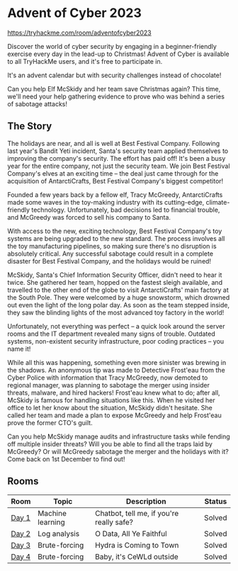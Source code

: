 # Advent of Cyber 2023
https://tryhackme.com/room/adventofcyber2023

Discover the world of cyber security by engaging in a beginner-friendly exercise every day in the lead-up to Christmas! Advent of Cyber is available to all TryHackMe users, and it's free to participate in.

It's an advent calendar but with security challenges instead of chocolate!

Can you help Elf McSkidy and her team save Christmas again? This time, we'll need your help gathering evidence to prove who was behind a series of sabotage attacks!

## The Story
The holidays are near, and all is well at Best Festival Company. Following last year's Bandit Yeti incident, Santa's security team applied themselves to improving the company's security. The effort has paid off! It's been a busy year for the entire company, not just the security team. We join Best Festival Company's elves at an exciting time – the deal just came through for the acquisition of AntarctiCrafts, Best Festival Company's biggest competitor!

Founded a few years back by a fellow elf, Tracy McGreedy, AntarctiCrafts made some waves in the toy-making industry with its cutting-edge, climate-friendly technology. Unfortunately, bad decisions led to financial trouble, and McGreedy was forced to sell his company to Santa.

With access to the new, exciting technology, Best Festival Company's toy systems are being upgraded to the new standard. The process involves all the toy manufacturing pipelines, so making sure there's no disruption is absolutely critical. Any successful sabotage could result in a complete disaster for Best Festival Company, and the holidays would be ruined!

McSkidy, Santa's Chief Information Security Officer, didn't need to hear it twice. She gathered her team, hopped on the fastest sleigh available, and travelled to the other end of the globe to visit AntarctiCrafts' main factory at the South Pole. They were welcomed by a huge snowstorm, which drowned out even the light of the long polar day. As soon as the team stepped inside, they saw the blinding lights of the most advanced toy factory in the world!

Unfortunately, not everything was perfect – a quick look around the server rooms and the IT department revealed many signs of trouble. Outdated systems, non-existent security infrastructure, poor coding practices – you name it!

While all this was happening, something even more sinister was brewing in the shadows. An anonymous tip was made to Detective Frost'eau from the Cyber Police with information that Tracy McGreedy, now demoted to regional manager, was planning to sabotage the merger using insider threats, malware, and hired hackers! Frost'eau knew what to do; after all, McSkidy is famous for handling situations like this. When he visited her office to let her know about the situation, McSkidy didn't hesitate. She called her team and made a plan to expose McGreedy and help Frost'eau prove the former CTO's guilt.

Can you help McSkidy manage audits and infrastructure tasks while fending off multiple insider threats? Will you be able to find all the traps laid by McGreedy? Or will McGreedy sabotage the merger and the holidays with it? Come back on 1st December to find out!

## Rooms
| Room                      | Topic            | Description                              | Status |
| ------------------------- | ---------------- | ---------------------------------------- | ------ |
| [Day 1](./Day_1/Day_1.md) | Machine learning | Chatbot, tell me, if you're really safe? | Solved |
| [Day 2](./Day_2/Day_2.md) | Log analysis     | O Data, All Ye Faithful                  | Solved |
| [Day 3](./Day_3/Day_3.md) | Brute-forcing    | Hydra is Coming to Town                  | Solved |
| [Day 4](./Day_4/Day_4.md) | Brute-forcing | Baby, it's CeWLd outside | Solved |